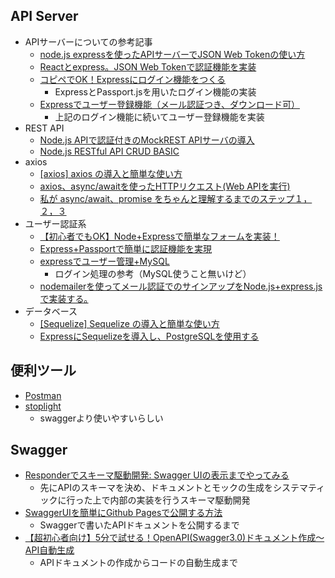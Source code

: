## API Server
- APIサーバーについての参考記事
  - [node.js expressを使ったAPIサーバーでJSON Web Tokenの使い方](https://weblion303.net/1215/)
  - [Reactとexpress。JSON Web Tokenで認証機能を実装](https://weblion303.net/1225/)
  - [コピペでOK！Expressにログイン機能をつくる](https://blog.capilano-fw.com/?p=5655)
    - ExpressとPassport.jsを用いたログイン機能の実装
  - [Expressでユーザー登録機能（メール認証つき、ダウンロード可）](https://blog.capilano-fw.com/?p=5893)
    - 上記のログイン機能に続いてユーザー登録機能を実装
- REST API
  - [Node.js APIで認証付きのMockREST APIサーバの導入](https://qiita.com/oz4you/items/3f3223048bd2109de47b)
  - [Node.js RESTful API CRUD BASIC](https://qiita.com/mazu/items/56d9cb85d603a254b1c9)
- axios
  - [[axios] axios の導入と簡単な使い方](https://qiita.com/ksh-fthr/items/2daaaf3a15c4c11956e9)
  - [axios、async/awaitを使ったHTTPリクエスト(Web APIを実行)](https://qiita.com/shisama/items/61cdcc09dc69fd8d3127)
  - [私が async/await、promise をちゃんと理解するまでのステップ１，２，３](https://qiita.com/gounx2/items/18602a4081d0aaffe852)
- ユーザー認証系
  - [【初心者でもOK】Node+Expressで簡単なフォームを実装！](https://qiita.com/watsuyo_2/items/327b74d68f921dbdd524)
  - [Express+Passportで簡単に認証機能を実現](https://qiita.com/papi_tokei/items/9b852774114ebc7a6255)
  - [expressでユーザー管理+MySQL](https://qiita.com/y4u0t2a1r0/items/db6c39e9dcea21f8e994)
    - ログイン処理の参考（MySQL使うこと無いけど）
  - [nodemailerを使ってメール認証でのサインアップをNode.js+express.jsで実装する｡](https://qiita.com/anoriqq/items/069e64839b44dab1c10a)
- データベース
  - [[Sequelize] Sequelize の導入と簡単な使い方](https://qiita.com/ksh-fthr/items/7bc66911fd5c7506deeb)
  - [ExpressにSequelizeを導入し、PostgreSQLを使用する](https://polymeism.hatenablog.com/entry/2017/11/05/211906)

## 便利ツール
  - [Postman](https://www.webprofessional.jp/master-api-workflow-postman/)
  - [stoplight](https://stoplight.io/)
    - swaggerより使いやすいらしい

## Swagger
  - [Responderでスキーマ駆動開発: Swagger UIの表示までやってみる](https://qiita.com/bee2/items/6ad572a7be053974ab7f)
    - 先にAPIのスキーマを決め、ドキュメントとモックの生成をシステマティックに行った上で内部の実装を行うスキーマ駆動開発
  - [SwaggerUIを簡単にGithub Pagesで公開する方法](https://qiita.com/youdays/items/38f15b90402d097fb13e)
    - Swaggerで書いたAPIドキュメントを公開するまで
  - [【超初心者向け】5分で試せる！OpenAPI(Swagger3.0)ドキュメント作成〜API自動生成](https://qiita.com/se_fy/items/ad05a3c6825bb9612170)
    - APIドキュメントの作成からコードの自動生成まで